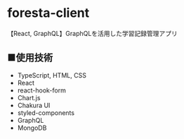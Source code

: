 # foresta-client
【React, GraphQL】GraphQLを活用した学習記録管理アプリ

## ■使用技術
<ul>
  <li>TypeScript, HTML, CSS
  <li>React
  <li>react-hook-form
  <li>Chart.js
  <li>Chakura UI
  <li>styled-components
  <li>GraphQL
  <li>MongoDB
</ul>
